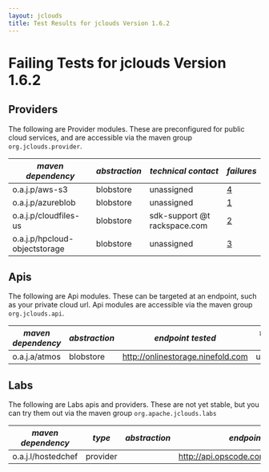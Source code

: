 ```yaml
---
layout: jclouds
title: Test Results for jclouds Version 1.6.2
---
```


Failing Tests for jclouds Version 1.6.2
========================

## Providers

The following are Provider modules.  These are preconfigured for public cloud services, and are accessible via the maven group `org.jclouds.provider`.

|  *maven dependency* |  *abstraction* |  *technical contact* |  *failures* |  
|---------------------|----------------|----------------------|-------------|
| o.a.j.p/aws-s3| blobstore| unassigned | [4](/documentation/releasenotes/1.6.2/aws-s3-failures.txt)
| o.a.j.p/azureblob| blobstore| unassigned | [1](/documentation/releasenotes/1.6.2/azureblob-failures.txt) 
| o.a.j.p/cloudfiles-us| blobstore| sdk-support @t rackspace.com | [2](/documentation/releasenotes/1.6.2/cloudfiles-us-failues.txt)
| o.a.j.p/hpcloud-objectstorage| blobstore| unassigned | [3](/documentation/releasenotes/1.6.2/hpcloud-objectstorage-failures.txt)

## Apis

The following are Api modules.  These can be targeted at an endpoint, such as your private cloud url.  Api modules are accessible via the maven group `org.jclouds.api`.

|  *maven dependency* |  *abstraction* |  *endpoint tested* | *technical contact* |  *failures* |
|---------------------|----------------|--------------------|---------------------|-------------|
| o.a.j.a/atmos| blobstore| http://onlinestorage.ninefold.com | unassigned | [4](/documentation/releasenotes/1.6.2/atmos-failures.txt)

## Labs

The following are Labs apis and providers.  These are not yet stable, but you can try them out via the maven group `org.apache.jclouds.labs`

|  *maven dependency* |  *type* | *abstraction* |  *endpoint tested* | *technical contact* |  *failures* |
|---------------------|---------|---------------|--------------------|---------------------|-------------|
| o.a.j.l/hostedchef | provider |  | http://api.opscode.com/organizations/nacx | unassigned | [5](/documentation/releasenotes/1.6.2/hostedchef-failures.txt)

